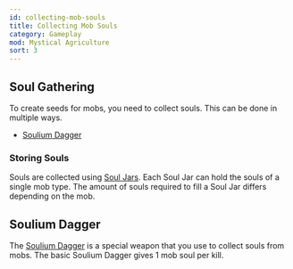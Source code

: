 ```yaml
---
id: collecting-mob-souls
title: Collecting Mob Souls
category: Gameplay
mod: Mystical Agriculture
sort: 3
---
```


## Soul Gathering
To create seeds for mobs, you need to collect souls. This can be done in multiple ways.
- [Soulium Dagger](../items/soulium-dagger.md)

### Storing Souls
Souls are collected using [Soul Jars](../items/soul-jar.md). Each Soul Jar can hold the souls of a single mob type. The amount of souls required to fill a Soul Jar differs depending on the mob. 

## Soulium Dagger
The [Soulium Dagger](../items/soulium-dagger.md) is a special weapon that you use to collect souls from mobs. The basic Soulium Dagger gives 1 mob soul per kill.
